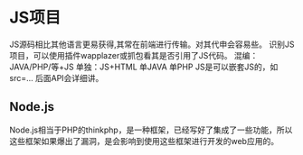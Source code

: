 # JS项目
JS源码相比其他语言更易获得,其常在前端进行传输。对其代申会容易些。
识别JS项目，可以使用插件wapplazer或抓包看其是否引用了JS代码。
混编：JAVA/PHP/等+JS
单独：JS+HTML 单JAVA 单PHP
JS是可以嵌套JS的，如src=...
后面API会详细讲。
## Node.js
Node.js相当于PHP的thinkphp，是一种框架，已经写好了集成了一些功能，所以这些框架如果爆出了漏洞，是会影响到使用这些框架进行开发的web应用的。